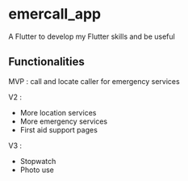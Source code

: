 # emercall_app

A Flutter to develop my Flutter skills and be useful

## Functionalities

MVP : call and locate caller for emergency services

V2 :
- More location services
- More emergency services
- First aid support pages

V3 :
- Stopwatch
- Photo use
